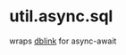 # util.async.sql

wraps [dblink](https://www.postgresql.org/docs/current/dblink.html) for async-await
